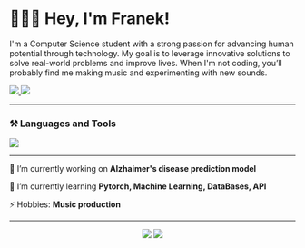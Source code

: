 # 👨🏽‍💻 Hey, I'm Franek!



I'm a Computer Science student with a strong passion for advancing human potential through technology. My goal is to leverage innovative solutions to solve real-world problems and improve lives. When I'm not coding, you’ll probably find me making music and experimenting with new sounds.

<div align="left"> 
  <a href="mailto:franciszek@przeliorz.pl">
    <img src="https://img.shields.io/badge/Gmail-333333?style=for-the-badge&logo=gmail&logoColor=red" />
  </a>
  <a href="https://linkedin.com/in/franciszek-przeliorz" target="_blank">
    <img src="https://img.shields.io/badge/LinkedIn-0077B5?style=for-the-badge&logo=linkedin&logoColor=white" target="_blank" />
  </a>
</div>


---
### ⚒️ Languages and Tools 


<img src="https://skillicons.dev/icons?i=python,pytorch,java,spring,cs,mongodb,azure,vscode,unity,ableton,github,figma,git" />

--- 

🔭 I’m currently working on **Alzhaimer's disease prediction model**

🌱 I’m currently learning **Pytorch, Machine Learning, DataBases, API**

⚡ Hobbies: **Music production**

---
<p align="center">
    <img src="https://github-readme-stats.vercel.app/api?username=Flop3r&hide=issues,contribs&show_icons=true&bg_color=00000000&count_private=true&theme=vue-dark&hide_border=true" />
    <img src="https://github-readme-stats.vercel.app/api/top-langs/?username=Flop3r&bg_color=00000000&theme=vue-dark&hide_border=true&langs_count=5&layout=donut" />
</p>
